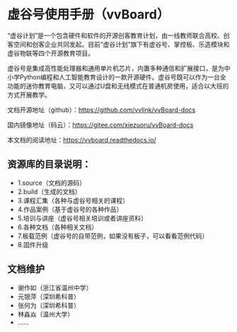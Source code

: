 # 虚谷号使用手册（vvBoard）
  “虚谷计划”是一个包含硬件和软件的开源创客教育计划，由一线教师联合高校、创客空间和创客企业共同发起。目前“虚谷计划”旗下有虚谷号、掌控板、乐造模块和虚谷物联等四个开源教育项目。
  
  虚谷号是集成高性能处理器和通用单片机芯片，内置多种通信和扩展接口，是为中小学Python编程和人工智能教育设计的一款开源硬件。虚谷号既可以作为一台全功能的迷你教育电脑，又可以通过U盘和无线模式在普通机房使用，适合以大班的方式开展教学。

文档开源地址（github）：https://github.com/vvlink/vvBoard-docs

国内镜像地址（码云）：https://gitee.com/xiezuoru/vvBoard-docs

本文档的阅读地址：https://vvboard.readthedocs.io/

## 资源库的目录说明：
- 1.source（文档的源码）
- 2.build（生成的文档）
- 3.课程汇集（各种与虚谷号相关的课程）
- 4.作品案例（基于虚谷号的各种作品）
- 5.培训与讲座（虚谷号相关培训或者讲座资料）
- 6.各种文档（各种相关文档）
- 7.板载范例（虚谷号的自带范例，如果没有板子，可以看看范例代码）
- 8.固件升级

## 文档维护
- 谢作如（浙江省温州中学）
- 元银萍（深圳希科普）
- 张何为（深圳希科普）
- 林淼焱（温州大学）
- ……
